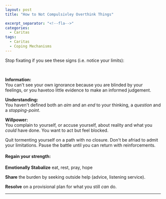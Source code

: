 ```yaml
---
layout: post
title: "How to Not Compulsivley Overthink Things"

excerpt_separator: "<!--fla-->"
categories:
  - Caritas
tags:
  - Caritas
  - Coping Mechanisms
---
```



Stop fixating if you see these signs (i.e. notice your limits):

<br/>

**Information:**  
You can't see your own ignorance because you are blinded by your feelings, or you havetoo little evidence to make an informed judgement.

**Understanding:**  
You haven't defined both an *aim* and an *end* to your thinking, a *question* and a *stopping-point*.

**Willpower:**  
You complain to yourself, or accuse yourself, about reality and what you *could* have done. You want to act but feel blocked.

Quit tormenting yourself on a path with no closure. Don't be afriad to admit your limitations. Pause the battle until you can return with reinforcements.

#### Regain your strength:

**Emotionally Stabalize** eat, rest, pray, hope

**Share** the burden by seeking outside help (advice, listening service).

**Resolve** on a provisional plan for what you still *can* do.





___


